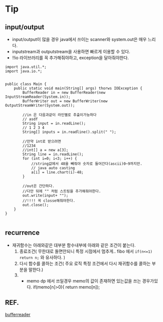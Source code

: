 # Tip



## input/output

* input/output이 많을 경우 java에서 쓰이는 scanner와 system.out은 매우 느리다.
* inputstream과 outputstream을 사용하면 빠르게 이용할 수 있다.
* !!io 라이브러리를 꼭 추가해줘야하고, exception을 달아줘야한다.

```
import java.util.*;
import java.io.*;


public class Main {
	public static void main(String[] args) thorws IOException {
		BufferReader in = new BufferReader(new InputStreamReader(System.in));
		BufferWriter out = new BufferWriter(new OutputStreamWriter(System.out));
		
		//in 은 다음과같이 라인별로 추출이가능하다
		// asdf
		String input = in.readLine(); 
		// 1 2 3 4
		String[] inputs = in.readline().split(" ");
		
		//만약 int로 받으려면
		//1234
		//int[] a = new a[3];
		String line = in.readLine();
		for (int i=0; i<3; i++) {
			//string값에서 48을 빼줘야 숫자로 들어간다(ascii)0~9까지만.
			// java auto casting
			a[i] = line.chart(i)-48;
		}
		
		//out은 간단하다.
		//다만 뒤에 "" 처럼 스트링을 추가해줘야한다.
		out.write(input+ "");
		//!!!! 꼭 closse해줘야한다.
		out.close();
	}
}


```

## recurrence

* 재귀함수는 아래와같은 대부분 함수내부에 아래와 같은 조건이 붙는다.
	1. 종료조건( 무한대로 돌면안되니 특정 시점에서 멈추게.. fibo 에서 `if(n<=1)  return n;` 와 유사하다. )
	2. 다시 함수를 콜하는  조건( 주요 로직 특정 조건에서 다시 재귀함수를 콜하는 부분을 말한다.)
	3. + memo dp 에서 쓰일경우 memo의 값이 존재하면 있는값을 쓰는 경우가있다. if(memo[n]>0){ return memo[n]);




## REF.
[bufferreader](http://cocomo.tistory.com/507)
